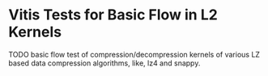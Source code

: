 # Vitis Tests for Basic Flow in L2 Kernels
TODO basic flow test of compression/decompression kernels of various LZ based data compression algorithms, like, lz4 and snappy.
